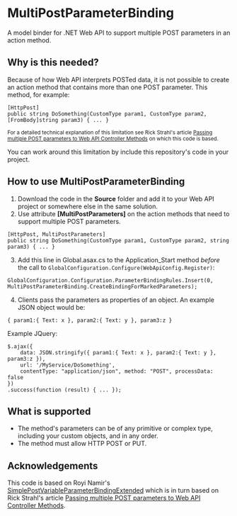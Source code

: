 # MultiPostParameterBinding
A model binder for .NET Web API to support multiple POST parameters in an action method.

## Why is this needed?
Because of how Web API interprets POSTed data, it is not possible to create an action method that contains more than one POST parameter. This method, for example:

```
[HttpPost]
public string DoSomething(CustomType param1, CustomType param2, [FromBody]string param3) { ... }
```

<sup>For a detailed technical explanation of this limitation see Rick Strahl's article [Passing multiple POST parameters to Web API Controller Methods](http://weblog.west-wind.com/posts/2012/May/08/Passing-multiple-POST-parameters-to-Web-API-Controller-Methods) on which this code is based.</sup>

You can work around this limitation by include this repository's code in your project.

## How to use MultiPostParameterBinding
1) Download the code in the **Source** folder and add it to your Web API project or somewhere else in the same solution.
2) Use attribute **[MultiPostParameters]** on the action methods that need to support multiple POST parameters.
```
[HttpPost, MultiPostParameters]
public string DoSomething(CustomType param1, CustomType param2, string param3) { ... }
```
3) Add this line in Global.asax.cs to the Application_Start method *before* the call to `GlobalConfiguration.Configure(WebApiConfig.Register)`:
```
GlobalConfiguration.Configuration.ParameterBindingRules.Insert(0, MultiPostParameterBinding.CreateBindingForMarkedParameters);
```
4) Clients pass the parameters as properties of an object. An example JSON object would be:
```
{ param1:{ Text: x }, param2:{ Text: y }, param3:z }
```
Example JQuery:
```
$.ajax({
	data: JSON.stringify({ param1:{ Text: x }, param2:{ Text: y }, param3:z }),
	url: '/MyService/DoSomething',
	contentType: "application/json", method: "POST", processData: false
})
.success(function (result) { ... });
```

## What is supported
- The method's parameters can be of any primitive or complex type, including your custom objects, and in any order.
- The method must allow HTTP POST or PUT.

## Acknowledgements
This code is based on Royi Namir's [SimplePostVariableParameterBindingExtended](https://github.com/RoyiNamir/SimplePostVariableParameterBindingExtended) which is in turn based on Rick Strahl's article [Passing multiple POST parameters to Web API Controller Methods](http://weblog.west-wind.com/posts/2012/May/08/Passing-multiple-POST-parameters-to-Web-API-Controller-Methods).
